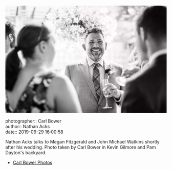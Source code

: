 ![Nathan Acks talks to Megan Fitzgerald and John Michael Watkins](assets/2019-06-29-set-1-the-ceremony-45.webp)

photographer:: Carl Bower  
author:: Nathan Acks  
date:: 2019-06-29 16:00:58

Nathan Acks talks to Megan Fitzgerald and John Michael Watkins shortly after his wedding. Photo taken by Carl Bower in Kevin Gilmore and Pam Dayton's backyard.

* [Carl Bower Photos](https://carlbowerphotos.com)
